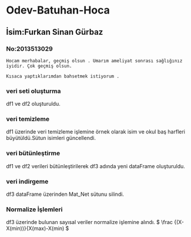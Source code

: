 # Odev-Batuhan-Hoca
## İsim:Furkan Sinan Gürbaz
### No:2013513029

`Hocam merhabalar, geçmiş olsun . Umarım ameliyat sonrası sağlığınız iyidir. Çok geçmiş olsun.`

`Kısaca yaptıklarımdan bahsetmek istiyorum .`
### veri seti oluşturma 
df1 ve df2 oluşturuldu.
### veri temizleme
df1 üzerinde veri temizleme işlemine örnek olarak isim ve okul baş harfleri büyütüldü.Sütun isimleri güncellendi.
### veri bütünleştirme
df1 ve df2 verileri bütünleştirilerek df3 adında yeni dataFrame oluşturuldu.
### veri indirgeme 
df3 dataFrame üzerinden Mat_Net sütunu silindi.
### Normalize İşlemleri
df3 üzerinde bulunan sayısal veriler normalize işlemine alındı.
  $ \frac {(X- X(min))}{X(max)-X(min)  $ 


